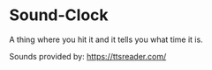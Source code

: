 # Sound-Clock
A thing where you hit it and it tells you what time it is.

Sounds provided by: https://ttsreader.com/
